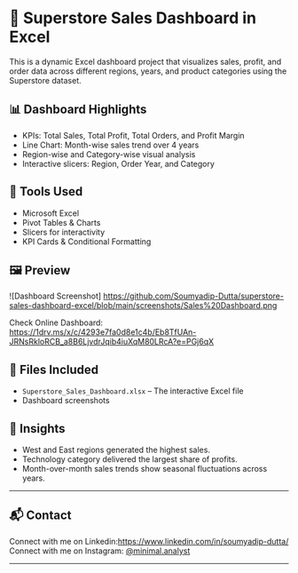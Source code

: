 # 🧾 Superstore Sales Dashboard in Excel

This is a dynamic Excel dashboard project that visualizes sales, profit, and order data across different regions, years, and product categories using the Superstore dataset.

## 📊 Dashboard Highlights
- KPIs: Total Sales, Total Profit, Total Orders, and Profit Margin
- Line Chart: Month-wise sales trend over 4 years
- Region-wise and Category-wise visual analysis
- Interactive slicers: Region, Order Year, and Category

## 🔧 Tools Used
- Microsoft Excel
- Pivot Tables & Charts
- Slicers for interactivity
- KPI Cards & Conditional Formatting

## 🖼️ Preview
![Dashboard Screenshot]
https://github.com/Soumyadip-Dutta/superstore-sales-dashboard-excel/blob/main/screenshots/Sales%20Dashboard.png

Check Online Dashboard:
https://1drv.ms/x/c/4293e7fa0d8e1c4b/Eb8TfUAn-JRNsRkloRCB_a8B6LjvdrJqib4iuXqM80LRcA?e=PGj6qX

## 📁 Files Included
- `Superstore_Sales_Dashboard.xlsx` – The interactive Excel file
- Dashboard screenshots

## 📌 Insights
- West and East regions generated the highest sales.
- Technology category delivered the largest share of profits.
- Month-over-month sales trends show seasonal fluctuations across years.

---

## 📬 Contact
Connect with me on Linkedin:https://www.linkedin.com/in/soumyadip-dutta/
Connect with me on Instagram: [@minimal.analyst](https://www.instagram.com/minimal.analyst)

--- 

